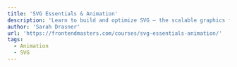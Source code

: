 ```yaml
---
title: 'SVG Essentials & Animation'
description: 'Learn to build and optimize SVG – the scalable graphics format for the web that can achieve impressively small filesizes for fast-loading websites.'
author: 'Sarah Drasner'
url: 'https://frontendmasters.com/courses/svg-essentials-animation/'
tags:
  - Animation
  - SVG
---
```

